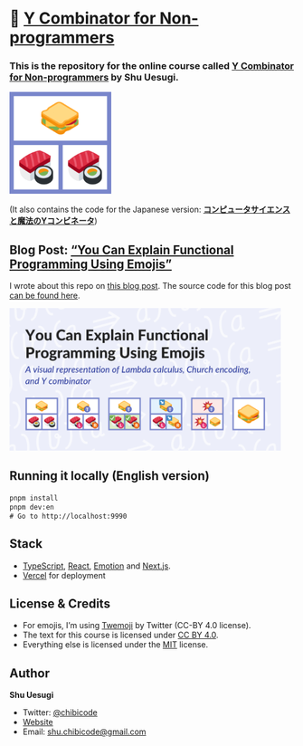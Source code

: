 # 🍱 [Y Combinator for Non-programmers](https://ycombinator.chibicode.com/)

### This is the repository for the online course called **[Y Combinator for Non-programmers](https://ycombinator.chibicode.com/)** by Shu Uesugi.

<p>
  <a href="https://ycombinator.chibicode.com/"><img src="public/static/images/animated@2x.gif" width="180" height="180" /></a>
</p>

(It also contains the code for the Japanese version: **[コンピュータサイエンスと魔法のYコンビネータ](https://yj.chibicode.com/)**)

## Blog Post: [“You Can Explain Functional Programming Using Emojis”](https://ycombinator.chibicode.com/functional-programming-emojis)

I wrote about this repo on [this blog post](https://ycombinator.chibicode.com/functional-programming-emojis). The source code for this blog post [can be found here](pages/functional-programming-emojis.tsx).

<p>
  <a href="https://ycombinator.chibicode.com/functional-programming-emojis"><img src="public/static/images/blog-og.png" width="480" /></a>
</p>

## Running it locally (English version)

```
pnpm install
pnpm dev:en
# Go to http://localhost:9990
```

## Stack

- [TypeScript](https://www.typescriptlang.org/), [React](https://reactjs.org/), [Emotion](https://emotion.sh/) and [Next.js](https://nextjs.org/).
- [Vercel](https://vercel.com/) for deployment

## License & Credits

- For emojis, I’m using [Twemoji](https://github.com/twitter/twemoji) by Twitter (CC-BY 4.0 license).
- The text for this course is licensed under [CC BY 4.0](https://creativecommons.org/licenses/by/4.0/).
- Everything else is licensed under the [MIT](docs/license-non-text.txt) license.

## Author

**Shu Uesugi**

- Twitter: [@chibicode](https://twitter.com/chibicode)
- [Website](https://chibicode.com)
- Email: [shu.chibicode@gmail.com](mailto:shu.chibicode@gmail.com)
